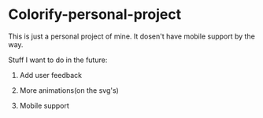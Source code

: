 # Colorify-personal-project
This is just a personal project of mine. It dosen't have mobile support by the way.

Stuff I want to do in the future:

1) Add user feedback

2) More animations(on the svg's)

3) Mobile support
